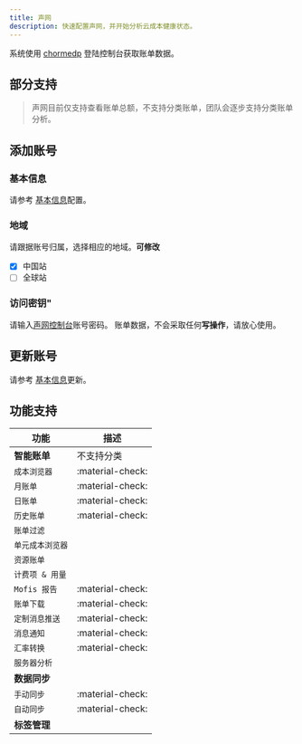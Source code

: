 ```yaml
---
title: 声网
description: 快速配置声网，并开始分析云成本健康状态。 
---
```


系统使用 [chormedp](https://github.com/chromedp/chromedp) 登陆控制台获取账单数据。

## 部分支持
> 声网目前仅支持查看账单总额，不支持分类账单，团队会逐步支持分类账单分析。


## 添加账号
### **基本信息**
请参考 [基本信息](basic.md)配置。

### **地域**
请跟据账号归属，选择相应的地域。**可修改**

- [x] 中国站
- [ ] 全球站

### **访问密钥"**
请输入[声网控制台](https://sso.shengwang.cn/cn/v5/login)账号密码。
账单数据，不会采取任何**写操作**，请放心使用。

## 更新账号
请参考 [基本信息](basic.md)更新。

## 功能支持

| 功能         | 描述               |
|------------|------------------|
| **智能账单**   | 不支持分类            |
| `成本浏览器`    | :material-check: |
| `月账单`      | :material-check: |
| `日账单`      | :material-check: |
| `历史账单`     | :material-check: |
| `账单过滤`     |  |
| `单元成本浏览器`  |  |
| `资源账单`     |  |
| `计费项 & 用量` |  |
| `Mofis 报告` | :material-check: |
| `账单下载`     | :material-check: |
| `定制消息推送`   | :material-check: |
| `消息通知`     | :material-check: |
| `汇率转换`     | :material-check: |
| `服务器分析`    |  |
| **数据同步**   |                  |
| `手动同步`     | :material-check: |
| `自动同步`     | :material-check: |
| **标签管理**   |  |
